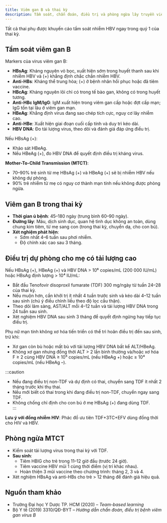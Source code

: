 ```yaml
---
title: Viêm gan B và thai kỳ
description: Tầm soát, chẩn đoán, điều trị và phòng ngừa lây truyền viêm gan B trong thai kỳ.
---
```


Tất cả thai phụ được khuyến cáo tầm soát nhiễm HBV ngay trong quý 1 của thai kỳ.

## Tầm soát viêm gan B

Markers của virus viêm gan B:

- **HBsAg**: Kháng nguyên vỏ bọc, xuất hiện sớm trong huyết thanh sau khi nhiễm HBV và (+) khẳng định chắc chắn nhiễm HBV.  
- **Anti-HBs**: Kháng thể trung hòa; (+) ở bệnh nhân hồi phục hoặc đã tiêm vaccine.  
- **HBcAg**: Kháng nguyên lõi chỉ có trong tế bào gan, không có trong huyết tương.  
- **Anti-HBc IgM/IgG**: IgM xuất hiện trong viêm gan cấp hoặc đợt cấp mạn; IgG tồn tại lâu ở viêm gan mạn.  
- **HBeAg**: Khẳng định virus đang sao chép tích cực, nguy cơ lây nhiễm cao.  
- **Anti-HBe**: Xuất hiện giai đoạn cuối cấp tính và duy trì kéo dài.  
- **HBV DNA**: Đo tải lượng virus, theo dõi và đánh giá đáp ứng điều trị.  

Nếu HBsAg (+):

- Khảo sát HBeAg.  
- Nếu HBeAg (+), đo HBV DNA để quyết định điều trị kháng virus.  

**Mother-To-Child Transmission (MTCT)**:

- 70–90% trẻ sinh từ mẹ HBsAg (+) và HBeAg (+) sẽ bị nhiễm HBV nếu không dự phòng.  
- 90% trẻ nhiễm từ mẹ có nguy cơ thành mạn tính nếu không được phòng ngừa.  

## Viêm gan B trong thai kỳ

- **Thời gian ủ bệnh**: 45–180 ngày (trung bình 60–90 ngày).  
- **Đường lây**: Máu, dịch sinh dục, quan hệ tình dục không an toàn, dùng chung kim tiêm, từ mẹ sang con (trong thai kỳ, chuyển dạ, cho con bú).  
- **Xét nghiệm phát hiện**:  
  - Sớm nhất 4–6 tuần sau phơi nhiễm.  
  - Độ chính xác cao sau 3 tháng.  

## Điều trị dự phòng cho mẹ có tải lượng cao

Nếu HBsAg (+), HBeAg (+) và HBV DNA > 10⁶ copies/mL (200 000 IU/mL) hoặc HBsAg định lượng > 10⁴ IU/mL:

- Bắt đầu Tenofovir disoproxil fumarate (TDF) 300 mg/ngày từ tuần 24–28 của thai kỳ.  
- Nếu muộn hơn, cần khởi trị ít nhất 4 tuần trước sinh và kéo dài 4–12 tuần sau sinh (chú ý điều chỉnh liều theo độ lọc cầu thận).  
- Theo dõi lâm sàng, AST/ALT mỗi 4–12 tuần và tải lượng HBV DNA trong 24 tuần sau sinh.  
- Xét nghiệm HBV DNA sau sinh 3 tháng để quyết định ngừng hay tiếp tục điều trị.  

Phụ nữ mạn tính không xơ hóa tiến triển có thể trì hoãn điều trị đến sau sinh, trừ khi:

- Xơ gan còn bù hoặc mất bù với tải lượng HBV DNA bất kể ALT/HBeAg.  
- Không xơ gan nhưng đồng thời ALT > 2 lần bình thường và/hoặc xơ hóa F ≥ 2 cùng HBV DNA ≥ 10⁵ copies/mL (nếu HBeAg +) hoặc ≥ 10⁴ copies/mL (nếu HBeAg –).  

:::caution
- Nếu đang điều trị non-TDF và dự định có thai, chuyển sang TDF ít nhất 2 tháng trước khi thụ thai.  
- Nếu mới biết có thai trong khi đang điều trị non-TDF, chuyển ngay sang TDF.  
- Không chống chỉ định cho con bú ở mẹ HBsAg (+) đang dùng TDF.  
:::

**Lưu ý với đồng nhiễm HIV**: Phác đồ ưu tiên TDF+3TC+EFV dùng đồng thời cho HIV và HBV.

## Phòng ngừa MTCT

- Kiểm soát tải lượng virus trong thai kỳ với TDF.  
- **Sau sinh**:  
  - Tiêm HBIG cho trẻ trong 11–12 giờ đầu (trước 24 giờ).  
  - Tiêm vaccine HBV mũi 1 cùng thời điểm (vị trí khác nhau).  
  - Hoàn thiện 3 mũi vaccine theo chương trình: tháng 2, 3 và 4.  
- Xét nghiệm HBsAg và anti-HBs cho trẻ > 12 tháng để đánh giá hiệu quả.  

## Nguồn tham khảo

- Trường Đại học Y Dược TP. HCM (2020) – *Team-based learning*  
- Bộ Y tế (2019) 3310/QĐ-BYT – *Hướng dẫn chẩn đoán, điều trị bệnh viêm gan virus B*  
